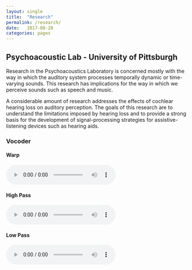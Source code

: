 ```yaml
---
layout: single
title:  "Research"
permalink: /research/
date:   2017-08-28
categories: pages
---
```

Psychoacoustic Lab - University of Pittsburgh
---------------------------------------------

Research in the Psychoacoustics Laboratory is concerned mostly with the way in which the auditory system
processes temporally dynamic or time-varying sounds. This research has implications for the way in which we
perceive sounds such as speech and music.


A considerable amount of research addresses the effects of cochlear hearing loss on auditory perception. The goals of this
research are to understand the limitations imposed by hearing loss and to provide a strong basis for the
development of signal-processing strategies for assistive-listening devices such as hearing aids.


### Vocoder

#### Warp

<audio controls>
  <source src="/assets/audio/voc_demo_warp.wav" type="audio/wav">
Your browser does not support the audio element.
</audio>

#### High Pass

<audio controls>
  <source src="/assets/audio/voc_demo_hipass.wav" type="audio/wav">
Your browser does not support the audio element.
</audio>

#### Low Pass

<audio controls>
  <source src="/assets/audio/voc_demo_lopass.wav" type="audio/wav">
Your browser does not support the audio element.
</audio>
